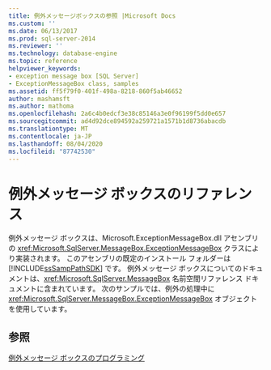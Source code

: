 ```yaml
---
title: 例外メッセージボックスの参照 |Microsoft Docs
ms.custom: ''
ms.date: 06/13/2017
ms.prod: sql-server-2014
ms.reviewer: ''
ms.technology: database-engine
ms.topic: reference
helpviewer_keywords:
- exception message box [SQL Server]
- ExceptionMessageBox class, samples
ms.assetid: ff5f79f0-401f-498a-8218-860f5ab46652
author: mashamsft
ms.author: mathoma
ms.openlocfilehash: 2a6c4b0edcf3e38c85146a3e0f96199f5dd0e657
ms.sourcegitcommit: ad4d92dce894592a259721a1571b1d8736abacdb
ms.translationtype: MT
ms.contentlocale: ja-JP
ms.lasthandoff: 08/04/2020
ms.locfileid: "87742530"
---
```

# <a name="exception-message-box-reference"></a>例外メッセージ ボックスのリファレンス
  例外メッセージ ボックスは、Microsoft.ExceptionMessageBox.dll アセンブリの <xref:Microsoft.SqlServer.MessageBox.ExceptionMessageBox> クラスにより実装されます。 このアセンブリの既定のインストール フォルダーは [!INCLUDE[ssSampPathSDK](../../includes/sssamppathsdk-md.md)] です。 例外メッセージ ボックスについてのドキュメントは、<xref:Microsoft.SqlServer.MessageBox> 名前空間リファレンス ドキュメントに含まれています。 次のサンプルでは、例外の処理中に <xref:Microsoft.SqlServer.MessageBox.ExceptionMessageBox> オブジェクトを使用しています。  
  
## <a name="see-also"></a>参照  
 [例外メッセージ ボックスのプログラミング](../../../2014/database-engine/dev-guide/program-exception-message-box.md)  
  
  
